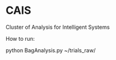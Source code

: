 # CAIS
Cluster of Analysis for Intelligent Systems 

How to run:

python BagAnalysis.py ~/trials_raw/